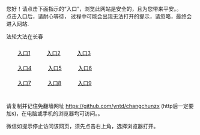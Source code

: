 您好！请点击下面指示的“入口”，浏览此网站是安全的，且为您带来平安。。 <br/>
点击入口后，请耐心等待， 过程中可能会出现无法打开的提示，请忽略，最终会进入网站. </br>

法轮大法在长春<br/>
<div style="padding:10px"><a style="margin:20px" target="_blank" href="https://d10z7mf26khgew.cloudfront.net/2Qpsp?dqmyq" id="ccLink1" rel="nofollow">入口1</a> <a target="_blank" style="margin:20px" href="https://d1bc3p2mlcerrx.cloudfront.net/2Qpsp?epgxy" id="ccLink2" rel="nofollow">入口2</a> <a style="margin:20px" target="_blank" href="https://d3od9qeoa2kl4u.cloudfront.net/2Qpsp?xyqgeh" id="ccLink3" rel="nofollow">入口3</a></div>

<div style="padding:10px" ><a style="margin:20px" target="_blank" href="https://d10z7mf26khgew.cloudfront.net/2Qpsp?dqmyq" id="ccLink4" rel="nofollow">入口4</a> <a style="margin:20px" href="https://d1bc3p2mlcerrx.cloudfront.net/2Qpsp?epgxy" target="_blank" id="ccLink5" rel="nofollow">入口5</a> <a style="margin:20px" href="https://d3od9qeoa2kl4u.cloudfront.net/2Qpsp?xyqgeh" target="_blank" id="ccLink6" rel="nofollow">入口6</a></div>

<div style="padding:10px"><a style="margin:20px" target="_blank" href="https://d10z7mf26khgew.cloudfront.net/2Qpsp?dqmyq" id="ccLink7" rel="nofollow">入口7</a> <a style="margin:20px" href="https://d1bc3p2mlcerrx.cloudfront.net/2Qpsp?epgxy" target="_blank" id="ccLink8" rel="nofollow">入口8</a> <a style="margin:20px" target="_blank" href="https://d3od9qeoa2kl4u.cloudfront.net/2Qpsp?xyqgeh" id="ccLink9" rel="nofollow">入口9</a></div>

<br/>



请复制并记住免翻墙网址 https://github.com/yntd/changchunzx (http后一定要加s)，在电脑或手机的浏览器均可访问。。<br/>

微信如提示停止访问该网页，须先点击右上角，选择浏览器打开。
